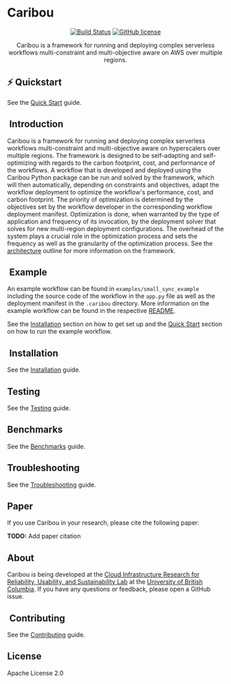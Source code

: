 # Caribou

<div align="center">

[![Build Status](https://github.com/ubc-cirrus-lab/caribou/actions/workflows/workflow.yaml/badge.svg)](https://github.com/ubc-cirrus-lab/caribou/actions/workflows/workflow.yaml) [![GitHub license](https://img.shields.io/badge/license-Apache%202-blue.svg)](https://github.com/ubc-cirrus-lab/caribou/blob/main/LICENSE)

Caribou is a framework for running and deploying complex serverless workflows multi-constraint and multi-objective aware on AWS over multiple regions.

</div>

## ⚡️ Quickstart

See the [Quick Start](QUICK_START.md) guide.

##  Introduction

Caribou is a framework for running and deploying complex serverless workflows multi-constraint and multi-objective aware on hyperscalers over multiple regions.
The framework is designed to be self-adapting and self-optimizing with regards to the carbon footprint, cost, and performance of the workflows.
A workflow that is developed and deployed using the Caribou Python package can be run and solved by the framework, which will then automatically, depending on constraints and objectives, adapt the workflow deployment to optimize the workflow's performance, cost, and carbon footprint.
The priority of optimization is determined by the objectives set by the workflow developer in the corresponding workflow deployment manifest.
Optimization is done, when warranted by the type of application and frequency of its invocation, by the deployment solver that solves for new multi-region deployment configurations.
The overhead of the system plays a crucial role in the optimization process and sets the frequency as well as the granularity of the optimization process.
See the [architecture](ARCHITECTURE.md) outline for more information on the framework.

##  Example

An example workflow can be found in `examples/small_sync_example` including the source code of the workflow in the `app.py` file as well as the deployment manifest in the `.caribou` directory.
More information on the example workflow can be found in the respective [README](examples/small_sync_example/README.md).

See the [Installation](#installation) section on how to get set up and the [Quick Start](#quick-start) section on how to run the example workflow.

##  Installation

See the [Installation](INSTALL.md) guide.

## Testing

See the [Testing](TESTING.md) guide.

## Benchmarks

See the [Benchmarks](benchmarks/README.md) guide.

## Troubleshooting

See the [Troubleshooting](TROUBLESHOOTING.md) guide.

## Paper

If you use Caribou in your research, please cite the following paper:

**TODO:** Add paper citation

## About

Caribou is being developed at the [Cloud Infrastructure Research for Reliability, Usability, and Sustainability Lab](https://cirrus.ece.ubc.ca) at the [University of British Columbia](https://www.ubc.ca). If you have any questions or feedback, please open a GitHub issue.

##  Contributing

See the [Contributing](CONTRIBUTING.md) guide.

## License

Apache License 2.0
